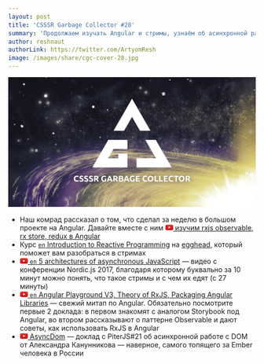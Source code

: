 ```yaml
---
layout: post
title: 'CSSSR Garbage Collector #28'
summary: 'Продолжаем изучать Angular и стримы, узнаём об асинхронной работе с DOM и другие интересные материалы из наших чатов'
author: reshnaut
authorLink: https://twitter.com/ArtyomResh
image: /images/share/cgc-cover-28.jpg
---
```


[github]: /images/icons/github.png
[medium]: /images/icons/medium.png
[yt]: /images/icons/youtube.png

![CSSSR Garbage Collector](/images/share/cgc-cover-28.jpg)


- Наш комрад рассказал о том, что сделал за неделю в большом проекте на Angular. Давайте вместе с ним [![yt] изучим rxjs observable, rx store, redux в Angular](https://www.youtube.com/watch?v=_09goML2viI)
- Курс [`en` Introduction to Reactive Programming](https://egghead.io/courses/introduction-to-reactive-programming) на [egghead](https://egghead.io), который поможет вам разобраться в стримах
- [![yt] `en` 5 architectures of asynchronous JavaScript](https://www.youtube.com/watch?v=YXo4YOLDK1k&feature=youtu.be&list=PLGP3VO5jDf8xpaeBAhJOJaEjt1C7sE5Sf&t=1629) — видео с конференции Nordic.js 2017, благодаря которому буквально за 10 минут можно понять, что такое стримы и с чем их едят (с 27 минуты)
- [![yt] `en` Angular Playground V3, Theory of RxJS, Packaging Angular Libraries](https://www.youtube.com/watch?v=QfvwQEJVOig) — cвежий митап по Angular. Обязательно посмотрите первые 2 доклада: в первом знакомят с аналогом Storybook под Angular, во втором рассказывают о паттерне Observable и дают советы, как использовать RxJS в Angular
- [![yt] AsyncDom](https://www.youtube.com/watch?v=qZaby7iOVts&feature=youtu.be) — доклад с PiterJS#21 об асинхронной работе с DOM от Александра Канунникова — наверное, самого топящего за Ember человека в России
